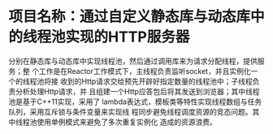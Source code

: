 # 项⽬名称：通过⾃定义静态库与动态库中的线程池实现的HTTP服务器
分别在静态库与动态库中实现线程池，然后通过调用库来为请求分配线程，提供服务；整
个工作是在Reactor工作模式下，主线程负责监听socket，并且实例化一个的线程池将接
收到的Http请求交给预先开辟好指定数量的线程池中；子线程负责分析处理Http请求，并
且组建一个Http应答包后将其发送到浏览器；其中线程池是基于C++11实现，采用了
lambda表达式，模板类等特性实现线程数组与任务队列，采用互斥锁与条件变量来实现线
程同步避免线程调度资源的竞态问题。其中线程池使用单例模式来避免了多次重复实例化
造成的资源浪费。
